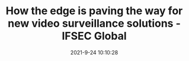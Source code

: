 ---
"title": "How the edge is paving the way for new video surveillance solutions - IFSEC Global"
"date": "2021-9-24 10:10:28"
"feed_name": "GOOGLENEWSMINING"
"feed_website": "https://news.google.com/search?q=mining%2Bincident&hl=en-US&gl=US&ceid=US:en"
"feed_rss": "https://news.google.com/rss/search?q=mining%2Bincident&hl=en-US&gl=US&ceid=US:en"
"link": "https://www.ifsecglobal.com/video-surveillance/how-the-edge-is-paving-the-way-for-new-video-surveillance-solutions/"
"file": "_posts/2021-1-1-23ba8e7ba4ba0bec2ab6d0a3366ccf07a41bfce5.md"
"accident": "0"
"drilling": "0"
"dead": "0"
"injured": "0"
"where": "unknown site"
---